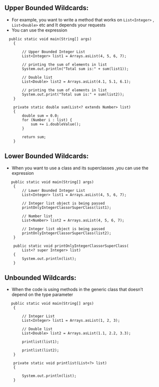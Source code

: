 ## Upper Bounded Wildcards: 
- For example, you want to write a method that works on `List<Integer>` , `List<Double>` etc and It depends your requests
- You can use the expression 
```
  public static void main(String[] args)
    {
 
        // Upper Bounded Integer List
        List<Integer> list1 = Arrays.asList(4, 5, 6, 7);
 
        // printing the sum of elements in list
        System.out.println("Total sum is:" + sum(list1));
 
        // Double list
        List<Double> list2 = Arrays.asList(4.1, 5.1, 6.1);
 
        // printing the sum of elements in list
        System.out.print("Total sum is:" + sum(list2));
    }
 
    private static double sum(List<? extends Number> list)
    {
        double sum = 0.0;
        for (Number i : list) {
            sum += i.doubleValue();
        }
 
        return sum;
    }
```

## Lower Bounded Wildcards:
- When you want to use a class and its superclasses ,you can use the expression
```
   public static void main(String[] args)
    {
        // Lower Bounded Integer List
        List<Integer> list1 = Arrays.asList(4, 5, 6, 7);
 
        // Integer list object is being passed
        printOnlyIntegerClassorSuperClass(list1);
 
        // Number list
        List<Number> list2 = Arrays.asList(4, 5, 6, 7);
 
        // Integer list object is being passed
        printOnlyIntegerClassorSuperClass(list2);
    }
 
    public static void printOnlyIntegerClassorSuperClass(
        List<? super Integer> list)
    {
        System.out.println(list);
    }
```    

## Unbounded Wildcards:
- When the code is using methods in the generic class that doesn’t depend on the type parameter
```
   public static void main(String[] args)
    {
 
        // Integer List
        List<Integer> list1 = Arrays.asList(1, 2, 3);
 
        // Double list
        List<Double> list2 = Arrays.asList(1.1, 2.2, 3.3);
 
        printlist(list1);
 
        printlist(list2);
    }
 
    private static void printlist(List<?> list)
    {
 
        System.out.println(list);
    }
```    
